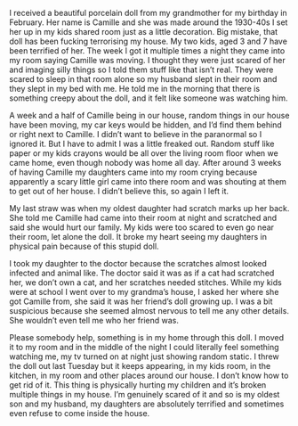 I received a beautiful porcelain doll from my grandmother for my birthday in February. Her name is Camille and she was made around the 1930-40s I set her up in my kids shared room just as a little decoration. Big mistake, that doll has been fucking terrorising my house. My two kids, aged 3 and 7 have been terrified of her. The week I got it multiple times a night they came  into my room saying Camille was moving. I thought they were just scared of her and imaging silly things so I told them stuff like that isn’t real. They were scared to sleep in that room alone so my husband slept in their room and they slept in my bed with me. He told me in the morning that there is something creepy about the doll, and it felt like someone was watching him. 

A week and a half of Camille being in our house, random things in our house have been moving, my car keys would be hidden, and I’d find them behind or right next to Camille. I didn’t want to believe in the paranormal so I ignored it.  But I have to admit I was a little freaked out. Random stuff like paper or my kids crayons would be all over the living room floor when we came home, even though nobody was home all day. After around 3 weeks of having Camille my daughters came into my room crying because apparently a scary little girl came into there room and was shouting at them to get out of her house. I didn’t believe this, so again I left it. 

My last straw was when my oldest daughter had scratch marks up her back. She told me Camille had came into their room at night and scratched and said she would hurt our family. My kids were too scared to even go near their room, let alone the doll. It broke my heart seeing my daughters in physical pain because of this stupid doll. 

I took my daughter to the doctor because the scratches almost looked infected and animal like. The doctor said it was as if a cat had scratched her, we don’t own a cat, and her scratches needed stitches. While my kids were at school I went over to my grandma’s house, I asked her where she got Camille from, she said it was her friend’s doll growing up. I was a bit suspicious because she seemed almost nervous to tell me any other details. She wouldn’t even tell me who her friend was. 

Please somebody help, something is in my home through this doll. I  moved it to my room and in the middle of the night I could literally feel something watching me, my tv turned on at night just showing random static. I threw the doll out last Tuesday but it keeps appearing, in my kids room, in the kitchen, in my room and other places around our house. I don’t know how to get rid of it. This thing is physically hurting my children and it’s broken multiple things in my house. I’m genuinely scared of it and so is my oldest son and my husband, my daughters are absolutely terrified and sometimes even refuse to come inside the house. 